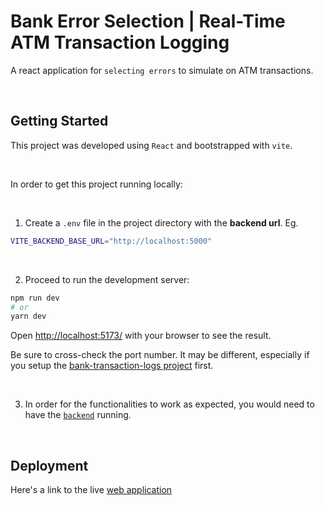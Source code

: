# Bank Error Selection | Real-Time ATM Transaction Logging

A react application for `selecting errors` to simulate on ATM transactions.

<br>

## Getting Started

This project was developed using `React` and bootstrapped with `vite`.

<br>

In order to get this project running locally:

<br>

1. Create a `.env` file in the project directory with the **backend url**.
   Eg.

```bash
VITE_BACKEND_BASE_URL="http://localhost:5000"
```

<br>

2. Proceed to run the development server:

```bash
npm run dev
# or
yarn dev
```

Open [http://localhost:5173/](http://localhost:5173/) with your browser to see the result.

Be sure to cross-check the port number. It may be different, especially if you setup the [bank-transaction-logs project](../bank-transaction-logs/) first.

<br>

3. In order for the functionalities to work as expected, you would need to have the [`backend`](../bank-backend/README.md) running.

<br>

## Deployment

Here's a link to the live [web application](https://bank-error-selection.vercel.app/)
